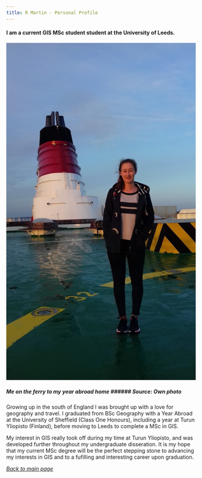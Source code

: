 ```yaml
---
title: R Martin - Personal Profile
---
```

#### I am a current GIS MSc student student at the University of Leeds.

![Me](me1.jpg)
##### Me on the ferry to my year abroad home ###### Source: Own photo

Growing up in the south of England I was brought up with a love for geography and travel. I graduated from BSc Geography with a Year Abroad at the University of Sheffield (Class One Honours), including a year at Turun Yliopisto (Finland), before moving to Leeds to complete a MSc in GIS.

My interest in GIS really took off during my time at Turun Yliopisto, and was developed further throughout my undergraduate disseration. It is my hope that my current MSc degree will be the perfect stepping stone to advancing my interests in GIS and to a fufilling and interesting career upon graduation.

[*Back to main page*](https://gy19rgm.github.io/)